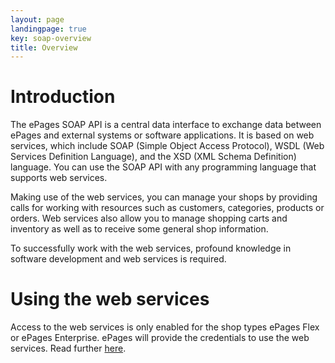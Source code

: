 ```yaml
---
layout: page
landingpage: true
key: soap-overview
title: Overview
---
```


# Introduction

The ePages SOAP API is a central data interface to exchange data between ePages and external systems or software  applications.
It is based on web services, which include SOAP (Simple Object Access Protocol), WSDL (Web Services Definition Language), and the XSD (XML Schema Definition) language.
You can use the SOAP API with any programming language that supports web services.

Making use of the web services, you can manage your shops by providing calls for working with resources such as customers, categories, products or orders.
Web services also allow you to manage shopping carts and inventory as well as to receive some general shop information.

To successfully work with the web services, profound knowledge in software development and web services is required.

# Using the web services

Access to the web services is only enabled for the shop types ePages Flex or ePages Enterprise.
ePages will provide the credentials to use the web services. Read further [here](page:soap-access).
